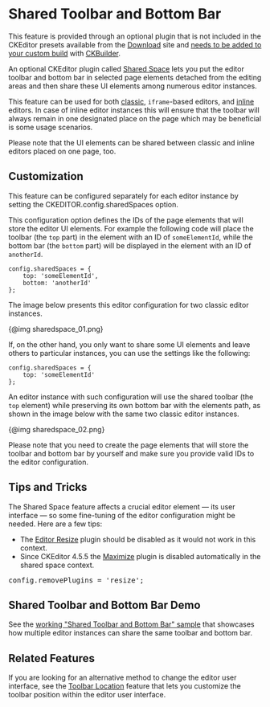 # Shared Toolbar and Bottom Bar

<p class="requirements">
	This feature is provided through an optional plugin that is not included in the CKEditor presets available from the <a href="http://ckeditor.com/download">Download</a> site and <a href="#!/guide/dev_plugins">needs to be added to your custom build</a> with <a href="http://ckeditor.com/builder">CKBuilder</a>.
</p>

An optional CKEditor plugin called [Shared Space](http://ckeditor.com/addon/sharedspace) lets you put the editor toolbar and bottom bar in selected page elements detached from the editing areas and then share these UI elements among numerous editor instances.

This feature can be used for both [classic](#!/guide/dev_framed), `iframe`-based editors, and [inline](#!/guide/dev_inline) editors. In case of inline editor instances this will ensure that the toolbar will always remain in one designated place on the page which may be beneficial is some usage scenarios.

Please note that the UI elements can be shared between classic and inline editors placed on one page, too.

## Customization

This feature can be configured separately for each editor instance by setting the CKEDITOR.config.sharedSpaces option.

This configuration option defines the IDs of the page elements that will store the editor UI elements. For example the following code will place the toolbar (the `top` part) in the element with an ID of `someElementId`, while the bottom bar (the `bottom` part) will be displayed in the element with an ID of `anotherId`.

    config.sharedSpaces = {
        top: 'someElementId',
        bottom: 'anotherId'
    };

The image below presents this editor configuration for two classic editor instances.

{@img sharedspace_01.png}

If, on the other hand, you only want to share some UI elements and leave others to particular instances, you can use the settings like the following:

    config.sharedSpaces = {
        top: 'someElementId'
    };

An editor instance with such configuration will use the shared toolbar (the `top` element) while preserving its own bottom bar with the elements path, as shown in the image below with the same two classic editor instances.

{@img sharedspace_02.png}

<p class="tip">
    Please note that you need to create the page elements that will store the toolbar and bottom bar by yourself and make sure you provide valid IDs to the editor configuration.
</p>

## Tips and Tricks

The Shared Space feature affects a crucial editor element &mdash; its user interface &mdash; so some fine-tuning of the editor configuration might be needed. Here are a few tips:

* The [Editor Resize](http://ckeditor.com/addon/resize) plugin should be disabled as it would not work in this context.
* Since CKEditor 4.5.5 the [Maximize](http://ckeditor.com/addon/maximize) plugin is disabled automatically in the shared space context.

<pre>
config.removePlugins = 'resize';
</pre>

## Shared Toolbar and Bottom Bar Demo 

See the [working "Shared Toolbar and Bottom Bar" sample](http://sdk.ckeditor.com/samples/sharedspace.html) that showcases how multiple editor instances can share the same toolbar and bottom bar. 

## Related Features

If you are looking for an alternative method to change the editor user interface, see the [Toolbar Location](#!/guide/dev_toolbarlocation) feature that lets you customize the toolbar position within the editor user interface.